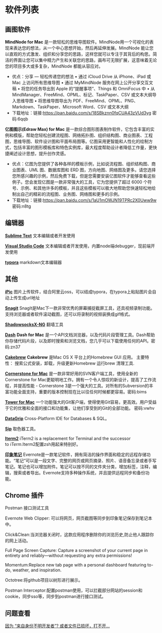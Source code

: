 
# 软件列表

## 画图软件

**MindNode for Mac** 是一款轻松的思维导图软件。MindNode用一个可视化的表现来表达您的想法，从一个中心思想开始，然后再延伸发展。MindNode 能让您以直观的方式激发、组织和分享您的思路，这样您就可以专注于其背后的构思。简洁的界面让您可以集中精力产生和关联您的思路，画布可无限扩展，这意味着无论您的项目多大或多复杂，MindNode 都能从容应对。

- 优点：分享 — 轻松传递您的想法 • 通过 iCloud Drive 从 iPhone、iPad 或 Mac 上访问所有思维导图 • 通过 MyMindNode 服务在网上公开分享交互文稿 • 将您的任务导出到 Apple 的“提醒事项”、Things 和 OmniFocus 中 • 从 MindManager、FreeMind、OPML、标记、TaskPaper、CSV 或文本大纲导入思维导图 • 将思维导图导出为 PDF、FreeMind、OPML、PNG、Markdown、TaskPaper、Microsoft Word、CSV 或文本大纲
- 下载地址：链接:https://pan.baidu.com/s/18SBkznn0fqCUA43zVUd3yg  密码:6qqb

**亿图图示(Edraw Max) for Mac** 是一款综合图形图表制作软件，它包含丰富的实例和模版，帮助您轻松创建流程图、网络拓扑图、组织结构图、商业图表、工程图，思维导图、软件设计图和平面布局图等。亿图采用更智能和人性化的绘制方式，包括丰富的图形模板库和特色实例库，最大程度帮助设计者降低工作量，更快捷阐述设计思想，提升创作灵感。

- 优点：亿图为您提供了各种各样的模板示例，比如说流程图、组织结构图、商业图表、UML 图、数据库图和 ERD 图，方向地图、网络图及更多。请您选择您所感兴趣的示例，然后免费下载，但是您需要安装亿图软件才能够查看这些例子。您会发现亿图是一款非常强大的工具，它为您提供了超过 6000 个符号、示例、和其他许多的模板，并且这些模板可以极大地帮助您快速轻松地绘制出自己的精彩的流程图、业务图、网络图和更多的示例。
- 下载地址：链接:https://pan.baidu.com/s/1aU1mOWJN19TPRc2X0Uww9w  密码:n8tg

## 编辑器

**[Sublime Text](https://www.sublimetext.com/)**  文本编辑或者开发使用

[**Visual Studio Code**](https://code.visualstudio.com/) 文本编辑或者开发使用，内置node端debugger，现前端开发使用

[**typora**](https://typora.io/) markdown文本编辑器

## 其他

[**iPic**](https://toolinbox.net/iPic/) 图片上传软件，结合阿里云oss，可以结成typora，在typora上粘贴图片会自动上传生成url地址

[**Snagit**](http://www.52mac.com/soft/6135-1-1.html) SnagIt是Mac下一款非常优秀的屏幕捕捉截屏工具，还具视频录制功能。支持浏览器或者软件滚动截图，还可以将录制的视频装换成gif格式。

[**ShadowsocksX-NG**](https://github.com/shadowsocks/ShadowsocksX-NG/releases) 翻墙工具

[**Dash**](https://pan.baidu.com/s/1u4fH7_0QxoJTvAA4Hm07TQ) **Dash for Mac** 是一个API文档浏览器，以及代码片段管理工具。Dash帮助你存储代码片段，以及即时搜索和浏览文档，您几乎可以下载使用任何的API。密码:zn37

[**Cakebrew**](https://www.cakebrew.com/)  **Cakebrew** 是Mac OS X 平台上的Homebrew GUI 应用。 主要特性： 搜索公式安装，卸载，升级更新Homebrew 运行brew 清理工具. 

[**Cornerstone for Mac**](https://pan.baidu.com/s/1EjITSJLMT6hcUIq4SpaWpA) 是一款非常好用的SVN客户端工具，使用全新的Cornerstone for Mac更聪明地工作。拥有一个令人惊叹的新设计，提高了工作流程，并提高性能 - Cornerstone 3是一个强大的工具。对所有的Subversion的丰富功能全面支持，重要的版本控制现在比以往任何时候都更容易。密码:bims

[**Tower for Mac**](https://pan.baidu.com/s/18sadHZhXrIkHGXzYM3o6BA ) 一个功能强大的Git客户端，使得使用Git容易，更高效。用户受益于它的优雅和全面的接口和功能集，让他们享受到的Git的全部功能。 密码:vwhv

[**DataGrip**](https://www.jetbrains.com/datagrip/?fromMenu) Cross-Platform IDE for Databases & SQL。

[**Sip**](https://sipapp.io/) 取色器工具。

[**Iterm2**](https://www.iterm2.com/) iTerm2 is a replacement for Terminal and the successor to *iTerm*.Iterm2配置zsh用起来特别好。

[**印象笔记**](https://www.yinxiang.com/)  Evernote是一款笔记软件，拥有简洁的操作界面和稳定的远程存储功能。“笔记”可以是一段文字、完整的网页或网页摘录、照片、语音备忘录或者手写笔记。笔记也可以增加附件。笔记可以按不同的文件夹分类，增加标签，注释，编辑，搜索或者导出。Evernote支持多种操作系统，并且提供远程同步和备份功能。

## Chrome 插件

Postman 接口测试工具

Evernote Web Clipper: 可以将网页，网页截图等同步到印象笔记保存到笔记本中。

Click&Clean:当浏览器关闭时，这款应用程序删除你的浏览历史,防止他人跟踪你的网上活动。

Full Page Screen Capture: Capture a screenshot of your current page in entirety and reliably—without requesting any extra permissions!

Momentum:Replace new tab page with a personal dashboard featuring to-do, weather, and inspiration.

Octotree:将github项目以树形进行展示。

Postman Interceptor:配置postman使用，可以拦截部分网站的session和cookie，同步sso等，同步到postman进行接口测试。

 

## 问题查看

[因为 “来自身份不明开发者”? 或者文件已损坏，打不开…](http://www.52mac.com/soft/5917-1-1.html)





